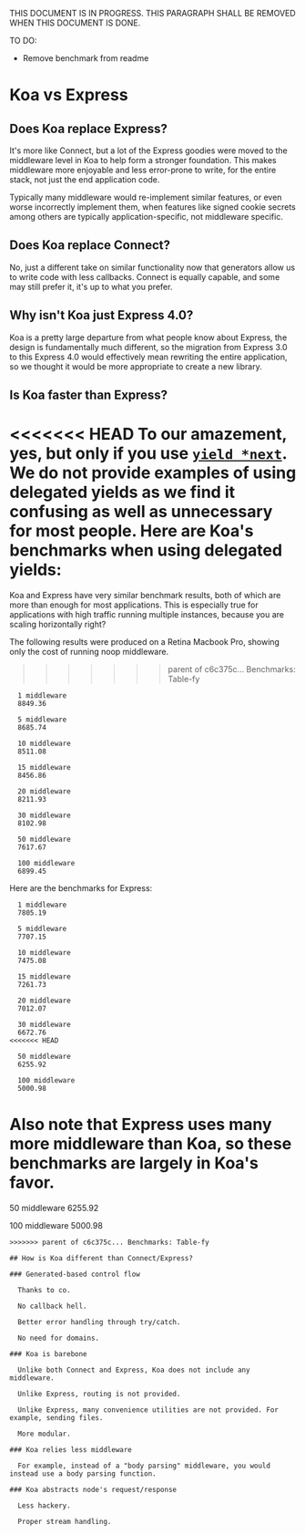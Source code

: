 
THIS DOCUMENT IS IN PROGRESS. THIS PARAGRAPH SHALL BE REMOVED WHEN THIS DOCUMENT IS DONE.

TO DO:

- Remove benchmark from readme

# Koa vs Express

## Does Koa replace Express?

  It's more like Connect, but a lot of the Express goodies
  were moved to the middleware level in Koa to help form
  a stronger foundation. This makes middleware more enjoyable
  and less error-prone to write, for the entire stack, not
  just the end application code.

  Typically many middleware would
  re-implement similar features, or even worse incorrectly implement them,
  when features like signed cookie secrets among others are typically application-specific,
  not middleware specific.

## Does Koa replace Connect?

  No, just a different take on similar functionality
  now that generators allow us to write code with less
  callbacks. Connect is equally capable, and some may still prefer it,
  it's up to what you prefer.

## Why isn't Koa just Express 4.0?

  Koa is a pretty large departure from what people know about Express,
  the design is fundamentally much different, so the migration from
  Express 3.0 to this Express 4.0 would effectively mean rewriting
  the entire application, so we thought it would be more appropriate
  to create a new library.

## Is Koa faster than Express?

<<<<<<< HEAD
  To our amazement, yes, but only if you use [`yield *next`](http://wiki.ecmascript.org/doku.php?id=harmony%3agenerators#delegating_yield). We do not provide examples of using delegated yields as we find it confusing as well as unnecessary for most people. Here are Koa's benchmarks when using delegated yields:
=======
  Koa and Express have very similar benchmark results, both of which are more than enough for most applications. This is especially true for applications with high traffic running multiple instances, because you are scaling horizontally right?

  The following results were produced on a Retina Macbook Pro, showing only the cost of running noop middleware.
>>>>>>> parent of c6c375c... Benchmarks: Table-fy

```
  1 middleware
  8849.36

  5 middleware
  8685.74

  10 middleware
  8511.08

  15 middleware
  8456.86

  20 middleware
  8211.93

  30 middleware
  8102.98

  50 middleware
  7617.67

  100 middleware
  6899.45
```

  Here are the benchmarks for Express:

```
  1 middleware
  7805.19

  5 middleware
  7707.15

  10 middleware
  7475.08

  15 middleware
  7261.73

  20 middleware
  7012.07

  30 middleware
  6672.76
<<<<<<< HEAD

  50 middleware
  6255.92

  100 middleware
  5000.98
```

  Also note that Express uses many more middleware than Koa, so these benchmarks are largely in Koa's favor.
=======

  50 middleware
  6255.92

  100 middleware
  5000.98
```
>>>>>>> parent of c6c375c... Benchmarks: Table-fy

## How is Koa different than Connect/Express?

### Generated-based control flow

  Thanks to co.

  No callback hell.

  Better error handling through try/catch.

  No need for domains.

### Koa is barebone

  Unlike both Connect and Express, Koa does not include any middleware.

  Unlike Express, routing is not provided.

  Unlike Express, many convenience utilities are not provided. For example, sending files.

  More modular.

### Koa relies less middleware

  For example, instead of a "body parsing" middleware, you would instead use a body parsing function.

### Koa abstracts node's request/response

  Less hackery.

  Proper stream handling.
